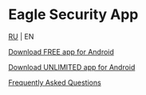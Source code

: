 # Eagle Security App

[RU](/README-RU.md) | EN

[Download FREE app for Android](https://play.google.com/store/apps/details?id=com.integer.eaglesecurity_free)

[Download UNLIMITED app for Android](https://play.google.com/store/apps/details?id=com.integer.eaglesecurity_unlim)

[Frequently Asked Questions](https://nedimonvam.notion.site/nedimonvam/Eagle-Security-FAQ-4c991f6c81d848b1b6b9c05e3c36237e)
